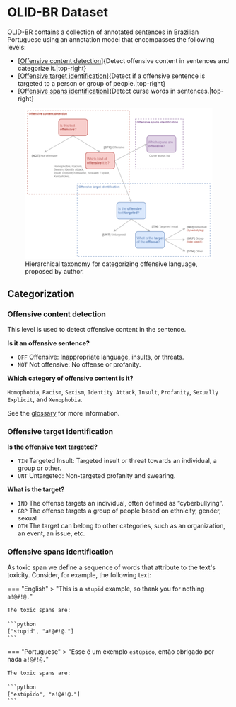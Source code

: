# OLID-BR Dataset

OLID-BR contains a collection of annotated sentences in Brazilian Portuguese using an annotation model that encompasses the following levels:

- [[Offensive content detection](#offensive-content-detection)]{Detect offensive content in sentences and categorize it.|top-right}
- [[Offensive target identification](#offensive-target-identification)]{Detect if a offensive sentence is targeted to a person or group of people.|top-right}
- [[Offensive spans identification](#offensive-spans-identification)]{Detect curse words in sentences.|top-right}

<figure>
  <img src="../images/olid-br-taxonomy.png"/>
  <figcaption>Hierarchical taxonomy for categorizing offensive language, proposed by author.</figcaption>
</figure>

## Categorization

### Offensive content detection

This level is used to detect offensive content in the sentence.

**Is it an offensive sentence?**

- `OFF` Offensive: Inappropriate language, insults, or threats.
- `NOT` Not offensive: No offense or profanity.

**Which category of offensive content is it?**

`Homophobia`, `Racism`, `Sexism`, `Identity Attack`, `Insult`, `Profanity`, `Sexually Explicit`, and `Xenophobia`.

See the [glossary](../glossary.md) for more information.

### Offensive target identification

**Is the offensive text targeted?**

- `TIN` Targeted Insult: Targeted insult or threat towards an individual, a group or other.
- `UNT` Untargeted: Non-targeted profanity and swearing.

**What is the target?**

- `IND` The offense targets an individual, often defined as “cyberbullying”.
- `GRP` The offense targets a group of people based on ethnicity, gender, sexual
- `OTH` The target can belong to other categories, such as an organization, an event, an issue, etc.

### Offensive spans identification

As toxic span we define a sequence of words that attribute to the text's toxicity. Consider, for example, the following text:

=== "English"
    > "This is a `stupid` example, so thank you for nothing `a!@#!@.`"

    The toxic spans are:

    ```python
    ["stupid", "a!@#!@."]
    ```

=== "Portuguese"
    > "Esse é um exemplo `estúpido`, então obrigado por nada `a!@#!@.`"

    The toxic spans are:

    ```python
    ["estúpido", "a!@#!@."]
    ```

[^1]: Zampieri et al. "Predicting the type and target of offensive posts in social media." NAACL 2019.
[^2]: João A. Leite, Diego F. Silva, Kalina Bontcheva, Carolina Scarton (2020): Toxic Language Detection in Social Media for Brazilian Portuguese: New Dataset and Multilingual Analysis. Published at AACL-IJCNLP 2020.